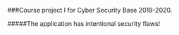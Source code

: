 ###Course project I for Cyber Security Base 2019-2020.

#####The application has intentional security flaws!

